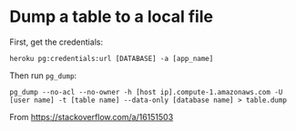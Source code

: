 # Dump a table to a local file

First, get the credentials:

```
heroku pg:credentials:url [DATABASE] -a [app_name]
```

Then run `pg_dump`:

```
pg_dump --no-acl --no-owner -h [host ip].compute-1.amazonaws.com -U [user name] -t [table name] --data-only [database name] > table.dump
```

From https://stackoverflow.com/a/16151503
